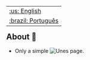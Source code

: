 <table align="right">
 <tr><td><a href="https://github.com/isyuricunha/unes-page/blob/main/README.md">:us: English</a></td></tr>
 <tr><td><a href="https://github.com/isyuricunha/unes-page/blob/main/README-pt-br.md">:brazil: Português</a></td></tr>
</table>

### <h2> About 📄 </h2>

- Only a simple ![Unes](https://www.educaedu-brasil.com/centros/unes--faculdade-do-espirito-santo-uni1504) page.
